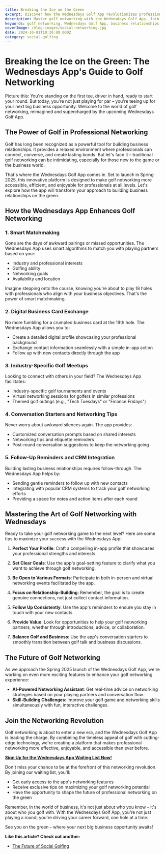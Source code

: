 ```yaml
---
title: Breaking the Ice on the Green
excerpt: Discover how the Wednesdays Golf App revolutionizes professional networking on the golf course. Learn to build meaningful business relationships while enjoying your favorite sport.
description: Master golf networking with the Wednesdays Golf App. Join the waiting list for Spring 2025 launch and elevate your professional connections.
keywords: golf networking, Wednesdays Golf App, business relationships, social golfing, professional networking, golf business
coverImage: /blog-images/social-networking.jpg
date: 2024-10-01T10:30:00.000Z
category: social-golfing
---
```


# Breaking the Ice on the Green: The Wednesdays App's Guide to Golf Networking

Picture this: You're standing on the first tee, driver in hand, ready to start your round. But today, you're not just playing for par – you're teeing up for your next big business opportunity. Welcome to the world of golf networking, reimagined and supercharged by the upcoming Wednesdays Golf App.

## The Power of Golf in Professional Networking

Golf has long been recognized as a powerful tool for building business relationships. It provides a relaxed environment where professionals can connect, converse, and create lasting bonds. But let's face it – traditional golf networking can be intimidating, especially for those new to the game or the business world.

That's where the Wednesdays Golf App comes in. Set to launch in Spring 2025, this innovative platform is designed to make golf networking more accessible, efficient, and enjoyable for professionals at all levels. Let's explore how the app will transform your approach to building business relationships on the green.

## How the Wednesdays App Enhances Golf Networking

### 1. Smart Matchmaking

Gone are the days of awkward pairings or missed opportunities. The Wednesdays App uses smart algorithms to match you with playing partners based on your:

- Industry and professional interests
- Golfing ability
- Networking goals
- Availability and location

Imagine stepping onto the course, knowing you're about to play 18 holes with professionals who align with your business objectives. That's the power of smart matchmaking.

### 2. Digital Business Card Exchange

No more fumbling for a crumpled business card at the 19th hole. The Wednesdays App allows you to:

- Create a detailed digital profile showcasing your professional background
- Exchange contact information seamlessly with a simple in-app action
- Follow up with new contacts directly through the app

### 3. Industry-Specific Golf Meetups

Looking to connect with others in your field? The Wednesdays App facilitates:

- Industry-specific golf tournaments and events
- Virtual networking sessions for golfers in similar professions
- Themed golf outings (e.g., "Tech Tuesdays" or "Finance Fridays")

### 4. Conversation Starters and Networking Tips

Never worry about awkward silences again. The app provides:

- Customized conversation prompts based on shared interests
- Networking tips and etiquette reminders
- Post-round conversation suggestions to keep the networking going

### 5. Follow-Up Reminders and CRM Integration

Building lasting business relationships requires follow-through. The Wednesdays App helps by:

- Sending gentle reminders to follow up with new contacts
- Integrating with popular CRM systems to track your golf networking efforts
- Providing a space for notes and action items after each round

## Mastering the Art of Golf Networking with Wednesdays

Ready to take your golf networking game to the next level? Here are some tips to maximize your success with the Wednesdays App:

1. **Perfect Your Profile**: Craft a compelling in-app profile that showcases your professional strengths and interests.

2. **Set Clear Goals**: Use the app's goal-setting feature to clarify what you want to achieve through golf networking.

3. **Be Open to Various Formats**: Participate in both in-person and virtual networking events facilitated by the app.

4. **Focus on Relationship-Building**: Remember, the goal is to create genuine connections, not just collect contact information.

5. **Follow Up Consistently**: Use the app's reminders to ensure you stay in touch with your new contacts.

6. **Provide Value**: Look for opportunities to help your golf networking partners, whether through introductions, advice, or collaboration.

7. **Balance Golf and Business**: Use the app's conversation starters to smoothly transition between golf talk and business discussions.

## The Future of Golf Networking

As we approach the Spring 2025 launch of the Wednesdays Golf App, we're working on even more exciting features to enhance your golf networking experience:

- **AI-Powered Networking Assistant**: Get real-time advice on networking strategies based on your playing partners and conversation flow.
- **Skill-Building Challenges**: Improve your golf game and networking skills simultaneously with fun, interactive challenges.

## Join the Networking Revolution

Golf networking is about to enter a new era, and the Wednesdays Golf App is leading the charge. By combining the timeless appeal of golf with cutting-edge technology, we're creating a platform that makes professional networking more effective, enjoyable, and accessible than ever before.

**[Sign Up for the Wednesdays App Waiting List Now!](#subscribe)**

Don't miss your chance to be at the forefront of this networking revolution. By joining our waiting list, you'll:

- Get early access to the app's networking features
- Receive exclusive tips on maximizing your golf networking potential
- Have the opportunity to shape the future of professional networking on the green

Remember, in the world of business, it's not just about who you know – it's about who you golf with. With the Wednesdays Golf App, you're not just playing a round; you're driving your career forward, one hole at a time.

See you on the green – where your next big business opportunity awaits!

**Like this article? Check out another:**

- [The Future of Social Golfing](/blog/social-golfing/the-future-of-social-golfing)
